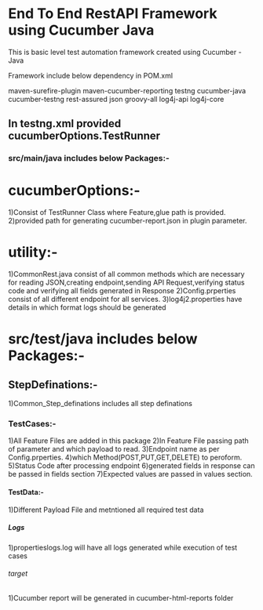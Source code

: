 # End To End RestAPI Framework using Cucumber Java

This is basic level test automation framework created using Cucumber - Java

Framework include below dependency in POM.xml

maven-surefire-plugin
maven-cucumber-reporting
testng
cucumber-java
cucumber-testng
rest-assured
json
groovy-all
log4j-api
log4j-core

## In testng.xml provided cucumberOptions.TestRunner

### src/main/java includes below Packages:-

# cucumberOptions:-
  1)Consist of TestRunner Class where Feature,glue path is provided. 
  2)provided path for generating cucumber-report.json in plugin parameter.
  
# utility:-
  1)CommonRest.java consist of all common methods which are necessary for reading JSON,creating endpoint,sending API Request,verifying status code and verifying all fields generated in Response
  2)Config.prperties consist of all different endpoint for all services.
  3)log4j2.properties have details in which format logs should be generated 

# src/test/java includes below Packages:-

## StepDefinations:-
  1)Common_Step_definations includes all step definations

### TestCases:-
  1)All Feature Files are added in this package
  2)In Feature File passing path of parameter and which payload to read.
  3)Endpoint name as per Config.prperties.
  4)which Method(POST,PUT,GET,DELETE) to peroform.
  5)Status Code after processing endpoint
  6)generated fields in response can be passed in fields section
  7)Expected values are passed in values section.

#### TestData:-
  1)Different Payload File and metntioned all required test data

##### Logs
  1)propertieslogs.log will have all logs generated while execution of test cases

###### target
  1)Cucumber report will be generated in cucumber-html-reports folder
  
  
